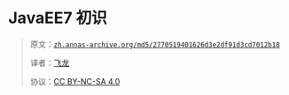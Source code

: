 # JavaEE7 初识

> 原文：[`zh.annas-archive.org/md5/2770519401626d3e2df91d3cd7012b18`](https://annas-archive.org/md5/2770519401626d3e2df91d3cd7012b18)
> 
> 译者：[飞龙](https://github.com/wizardforcel)
> 
> 协议：[CC BY-NC-SA 4.0](http://creativecommons.org/licenses/by-nc-sa/4.0/)
